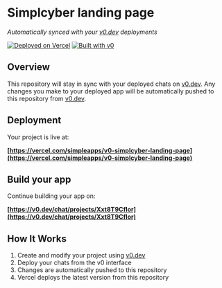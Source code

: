 # Simplcyber landing page

*Automatically synced with your [v0.dev](https://v0.dev) deployments*

[![Deployed on Vercel](https://img.shields.io/badge/Deployed%20on-Vercel-black?style=for-the-badge&logo=vercel)](https://vercel.com/simpleapps/v0-simplcyber-landing-page)
[![Built with v0](https://img.shields.io/badge/Built%20with-v0.dev-black?style=for-the-badge)](https://v0.dev/chat/projects/Xxt8T9CfIor)

## Overview

This repository will stay in sync with your deployed chats on [v0.dev](https://v0.dev).
Any changes you make to your deployed app will be automatically pushed to this repository from [v0.dev](https://v0.dev).

## Deployment

Your project is live at:

**[https://vercel.com/simpleapps/v0-simplcyber-landing-page](https://vercel.com/simpleapps/v0-simplcyber-landing-page)**

## Build your app

Continue building your app on:

**[https://v0.dev/chat/projects/Xxt8T9CfIor](https://v0.dev/chat/projects/Xxt8T9CfIor)**

## How It Works

1. Create and modify your project using [v0.dev](https://v0.dev)
2. Deploy your chats from the v0 interface
3. Changes are automatically pushed to this repository
4. Vercel deploys the latest version from this repository